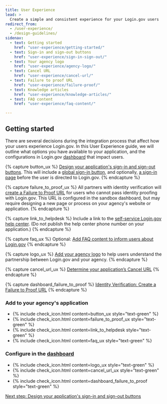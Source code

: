 ```yaml
---
title: User Experience
lead: >
  Create a simple and consistent experience for your Login.gov users
redirect_from:
  - /user-experience/
  - /design-guidelines/
sidenav:
  - text: Getting started
    href: "user-experience/getting-started/"
  - text: Sign-in and sign-out buttons
    href: "user-experience/sign-in-sign-out/"
  - text: Your agency logo
    href: "user-experience/agency-logo/"
  - text: Cancel URL
    href: "user-experience/cancel-url/"
  - text: Failure to proof URL
    href: "user-experience/failure-proof/"
  - text: Knowledge articles
    href: "user-experience/knowledge-articles/"
  - text: FAQ content 
    href: "user-experience/faq-content/"

---
```


##  Getting started
There are several decisions during the integration process that affect how your users experience Login.gov. In this User Experience guide, we will outline what options you have available to your application, and the configurations in Login.gov [dashboard](https://dashboard.int.identitysandbox.gov/) that impact users.

{% capture button_ux %}
[Design your application's sign-in and sign-out buttons]({{site.baseurl}}/user-experience/sign-in-sign-out/). This will include a [global sign-in button]({{site.baseurl}}/user-experience/sign-in-sign-out/), and optionally, [a sign-in page]({{site.baseurl}}/user-experience/sign-in-sign-out/) before the user is directed to Login.gov.
{% endcapture %}

{% capture failure_to_proof_ux %}
All partners with identity verification will [create a Failure to Proof URL]({{site.baseurl}}/user-experience/failure-proof/) for users who cannot pass identity proofing with Login.gov. This URL is configured in the sandbox dashboard, but may require designing a new page or process on your agency's website or application.
{% endcapture %}

{% capture link_to_helpdesk %}
Include a link to the [self-service Login.gov help center](https://login.gov/help/). (Do not publish the help center phone number on your application.) 
{% endcapture %}

{% capture faq_ux %}
Optional: [Add FAQ content to inform users about Login.gov]({{site.baseurl}}/user-experience/faq-content/)
{% endcapture %}

{% capture logo_ux %}
[Add your agency logo]({{site.baseurl}}/user-experience/agency-logo/) to help users understand the partnership between Login.gov and your agency.
{% endcapture %}

{% capture cancel_url_ux %}
[Determine your application’s Cancel URL]({{site.baseurl}}/user-experience/cancel-url/)
{% endcapture %}

{% capture dashboard_failure_to_proof %}
[Identity Verification: Create a Failure to Proof URL]({{site.baseurl}}/user-experience/failure-proof/)
{% endcapture %}


### Add to your agency's application

<ul class="usa-icon-list padding-top-2">
  <li class="usa-icon-list__item">
    {% include check_icon.html content=button_ux style="text-green" %}       
  </li>
  <li class="usa-icon-list__item">
    {% include check_icon.html content=failure_to_proof_ux style="text-green" %}
  </li>
  <li class="usa-icon-list__item">
    {% include check_icon.html content=link_to_helpdesk style="text-green" %}
  </li>
  <li class="usa-icon-list__item">
    {% include check_icon.html content=faq_ux style="text-green" %}
  </li>
</ul>

### Configure in the [dashboard](https://dashboard.int.identitysandbox.gov/)

<ul class="usa-icon-list padding-bottom-4 padding-top-2">
 <li class="usa-icon-list__item">
    {% include check_icon.html content=logo_ux style="text-green" %}
 </li>
 <li class="usa-icon-list__item">
    {% include check_icon.html content=cancel_url_ux style="text-green" %}
 </li>
 <li class="usa-icon-list__item">
    {% include check_icon.html content=dashboard_failure_to_proof style="text-green" %}
 </li>
</ul>

[Next step: Design your application's sign-in and sign-out buttons]({{site.baseurl}}/user-experience/sign-in-sign-out/)

